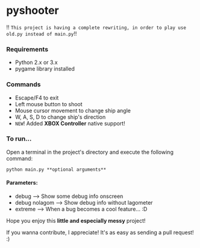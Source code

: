 # pyshooter

!! ``This project is having a complete rewriting, in order to play use old.py instead of main.py``!!

### Requirements
- Python 2.x or 3.x
- pygame library installed

### Commands
- Escape/F4 to exit
- Left mouse button to shoot
- Mouse cursor movement to change ship angle
- W, A, S, D to change ship's direction
- ``NEW``! Added **XBOX Controller** native support!

### To run...

Open a terminal in the project's directory and execute the following command:

``python main.py **optional arguments**``

#### Parameters:
- debug --> Show some debug info onscreen
- debug nolagom --> Show debug info without lagometer
- extreme --> When a bug becomes a cool feature... :D

Hope you enjoy this **little and especially messy** project!

If you wanna contribute, I appreciate! It's as easy as sending a pull request! :)
